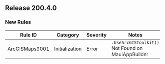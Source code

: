 ﻿## Release 200.4.0

### New Rules

Rule ID | Category | Severity | Notes
--------|----------|----------|--------------------
ArcGISMaps9001 | Initialization | Error | `.UseArcGISToolkit()` Not Found on MauiAppBuilder